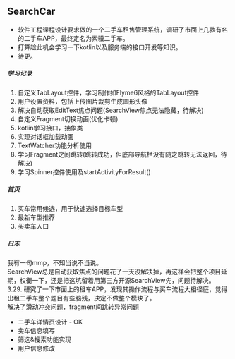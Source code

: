 ## SearchCar  
- 软件工程课程设计要求做的一个二手车租售管理系统，调研了市面上几款有名的二手车APP，最终定名为索骥二手车。  
- 打算趁此机会学习一下kotlin以及服务端的接口开发等知识。
- 待更。

##### 学习记录
1. 自定义TabLayout控件，学习制作如Flyme6风格的TabLayout控件
2. 用户设置资料，包括上传图片裁剪生成圆形头像
3. 解决自动获取EditText焦点问题(SearchView焦点无法隐藏，待解决)
4. 自定义Fragment切换动画(优化卡顿)
5. kotlin学习接口，抽象类
6. 实现对话框加载动画
7. TextWatcher功能分析使用
8. 学习Fragment之间跳转(跳转成功，但底部导航栏没有随之跳转无法返回，待解决)
9. 学习Spinner控件使用及startActivityForResult()

##### 首页
1. 买车常用候选，用于快速选择目标车型
2. 最新车型推荐
3. 买卖车入口

##### 日志
我有一句mmp，不知当说不当说。  
SearchView总是自动获取焦点的问题花了一天没解决掉，再这样会把整个项目延期，权衡一下，还是把这坑留着用第三方开源SearchView先，问题待解决。  
3.29. 研究了一下市面上的租车APP，发现其操作流程与买车流程大相径庭，觉得出租二手车整个题目有些脑残，决定不做整个模块了。  
解决了滑动冲突问题，fragment间跳转异常问题  
- 二手车详情页设计 - OK
- 卖车信息填写
- 筛选&搜索功能实现
- 用户信息修改  